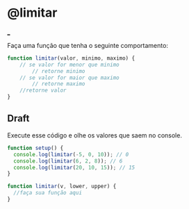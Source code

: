 # @limitar

[_](https://user-images.githubusercontent.com/4747652/235663071-2b0c763e-358f-4f7b-92c9-be11b496b981.mp4)

Faça uma função que tenha o seguinte comportamento:

```js
function limitar(valor, minimo, maximo) {
    // se valor for menor que minimo
        // retorne minimo
    // se valor for maior que maximo
        // retorne maximo
    //retorne valor
}
```

## Draft

Execute esse código e olhe os valores que saem no console.

```js
function setup() {
  console.log(limitar(-5, 0, 10)); // 0
  console.log(limitar(6, 2, 8)); // 6
  console.log(limitar(20, 10, 15)); // 15
}

function limitar(v, lower, upper) {
  //faça sua função aqui
}

```
